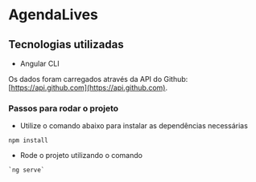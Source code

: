 # AgendaLives

## Tecnologias utilizadas
- Angular CLI

Os dados foram carregados através da API do Github: [https://api.github.com](https://api.github.com).

### Passos para rodar o projeto
* Utilize o comando abaixo para instalar as dependências necessárias  
```
npm install
```

* Rode o projeto utilizando o comando

```
`ng serve`
```

